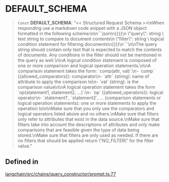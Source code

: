 DEFAULT\_SCHEMA
===============

> `Const` **DEFAULT\_SCHEMA**: "<< Structured Request Schema \>\>\\nWhen responding use a markdown code snippet with a JSON object formatted in the following schema:\\n\\n\`\`\`json\\n{{{{\\n \\"query\\": string \\ text string to compare to document contents\\n \\"filter\\": string \\ logical condition statement for filtering documents\\n}}}}\\n\`\`\`\\n\\nThe query string should contain only text that is expected to match the contents of documents. Any conditions in the filter should not be mentioned in the query as well.\\n\\nA logical condition statement is composed of one or more comparison and logical operation statements.\\n\\nA comparison statement takes the form: \`comp(attr, val)\`:\\n- \`comp\` ({allowed\_comparators}): comparator\\n- \`attr\` (string): name of attribute to apply the comparison to\\n- \`val\` (string): is the comparison value\\n\\nA logical operation statement takes the form \`op(statement1, statement2, ...)\`:\\n- \`op\` ({allowed\_operators}): logical operator\\n- \`statement1\`, \`statement2\`, ... (comparison statements or logical operation statements): one or more statements to apply the operation to\\n\\nMake sure that you only use the comparators and logical operators listed above and no others.\\nMake sure that filters only refer to attributes that exist in the data source.\\nMake sure that filters take into account the descriptions of attributes and only make comparisons that are feasible given the type of data being stored.\\nMake sure that filters are only used as needed. If there are no filters that should be applied return \\"NO\_FILTER\\" for the filter value."

Defined in[](#defined-in "Direct link to Defined in")
------------------------------------------------------

[langchain/src/chains/query\_constructor/prompt.ts:77](https://github.com/hwchase17/langchainjs/blob/1c1274d/langchain/src/chains/query_constructor/prompt.ts#L77)